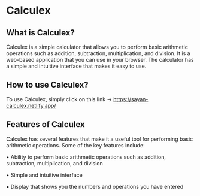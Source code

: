 # Calculex

## What is Calculex?
Calculex is a simple calculator that allows you to perform basic arithmetic operations such as addition, subtraction, multiplication, and division. It is a web-based application that you can use in your browser. The calculator has a simple and intuitive interface that makes it easy to use.

## How to use Calculex?
To use Calculex, simply click on this link -> https://sayan-calculex.netlify.app/ 

## Features of Calculex
Calculex has several features that make it a useful tool for performing basic arithmetic operations. Some of the key features include:

•	Ability to perform basic arithmetic operations such as addition, subtraction, multiplication, and division

•	Simple and intuitive interface

•	Display that shows you the numbers and operations you have entered
